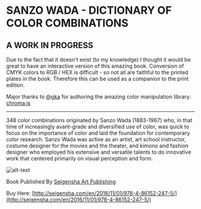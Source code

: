 # SANZO WADA - DICTIONARY OF COLOR COMBINATIONS

## A WORK IN PROGRESS

Due to the fact that it doesn't exist (to my knowledge) I thought it would be great to have an interactive version of this amazing book. Conversion of CMYK colors to RGB / HEX is difficult - so not all are faithful to the printed plates in the book. Therefore this can be used as a companion to the print edition.

Major thanks to [@gka](https://github.com/gka) for authoring the amazing color manipulation library: [chroma.js](http://gka.github.io/chroma.js/)

-----

348 color combinations originated by Sanzo Wada (1883-1967) who, in that time of increasingly avant-grade and diversified use of color, was quick to focus on the importance of color and laid the foundation for contemporary color research. Sanzo Wada was active as an artist, art school instructor, costume designer for the movies and the theater, and kimono and fashion designer who employed his extensive and versatile talents to do innovative work that centered primarily on visual perception and form.

![alt-text](https://dmbk.nyc3.digitaloceanspaces.com/dmbk-images/gh/s-wada-color-combinations.jpg "SANZO WADA - DICTIONARY OF COLOR COMBINATIONS")

Book Published By [Seigensha Art Publishing](http://seigensha.com/)

Buy Here: [http://seigensha.com/en/2016/11/01/978-4-86152-247-5/](http://seigensha.com/en/2016/11/01/978-4-86152-247-5/)